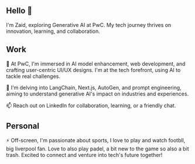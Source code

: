 
## Hello 👋
I'm Zaid, exploring Generative AI at PwC. My tech journey thrives on innovation, learning, and collaboration.

## Work
🚀 At PwC, I'm immersed in AI model enhancement, web development, and crafting user-centric UI/UX designs. I'm at the tech forefront, using AI to tackle real challenges.

🌿 I'm delving into LangChain, Next.js, AutoGen, and prompt engineering, aiming to understand generative AI's impact on industries and experiences.

📫 Reach out on LinkedIn for collaboration, learning, or a friendly chat.

## Personal
⚡ Off-screen, I'm passionate about sports, I love to play and watch footbll, big liverpool fan. Love to also play padel, a bit new to the game so also a bit trash.
Excited to connect and venture into tech's future together!
